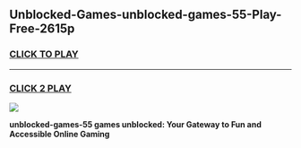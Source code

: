 
## Unblocked-Games-unblocked-games-55-Play-Free-2615p
<h3>
<a href="https://premium76.site?title=unblocked-games-55&ref=17A">CLICK TO PLAY</a></h3>
<hr>

<h3>
<a href="https://premium76.site?title=unblocked-games-55&ref=17A">CLICK 2 PLAY</a>
  
</h3>

<a href="https://premium76.site?title=unblocked-games-55&ref=17A"><img src="https://clearcache.store/games.png"></a>


**unblocked-games-55 games unblocked: Your Gateway to Fun and Accessible Online Gaming**
